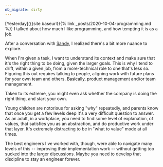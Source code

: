 ```yaml
---
nb_migrate: dirty
---
```


[Yesterday]({{site.baseurl}}{% link _posts/2020-10-04-programming.md %}) I talked about how much I like programming, and how tempting it is as a job.

After a conversation with [Sandy](https://twitter.com/s_ryz), I realized there's a bit more nuance to explore.

When I'm given a task, I want to understand its context and make sure that it's the right thing to be doing, given the larger goals. This is why I tend to drift, within a given job, from a more-technical role to one that's less so. Figuring this out requires talking to people, aligning work with future plans for your own team and others. Basically, product management and/or team management. 

Taken to its extreme, you might even ask whether the company is doing the right thing, and start your own.

Young children are notorious for asking "why" repeatedly, and parents know that once you get a few levels deep it's a very difficult question to answer. As an adult, in a workplace, you need to find some level of explanation, of values, that satisfies you as an abstraction, and do productive work under that layer. It's extremely distracting to be in "what to value" mode at all times.

The best engineers I've worked with, though, were able to navigate many levels of this -- improving their implementation work -- without getting too sucked into the larger discussions. Maybe you need to develop that discipline to stay an engineer forever.

